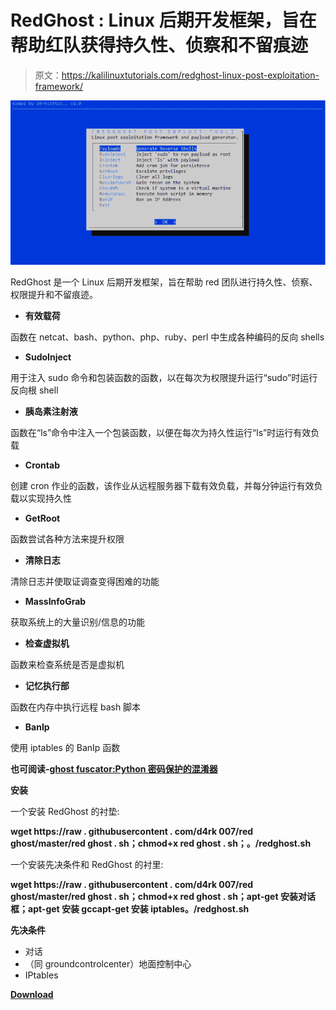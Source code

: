 # RedGhost : Linux 后期开发框架，旨在帮助红队获得持久性、侦察和不留痕迹

> 原文：<https://kalilinuxtutorials.com/redghost-linux-post-exploitation-framework/>

[![RedGhost :  Linux Post Exploitation Framework Designed To Assist Red Teams In Gaining Persistence, Reconnaissance & Leaving No Trace](img//cd1f9d3bd469be653faf4a8d77bbc6cf.png "RedGhost :  Linux Post Exploitation Framework Designed To Assist Red Teams In Gaining Persistence, Reconnaissance & Leaving No Trace")](https://1.bp.blogspot.com/-1yLc5idIQ8I/XS_nnJvqyuI/AAAAAAAABZY/2awztfABrBIzKgblOYmi5s7gWtXZeJvpACLcBGAs/s1600/RedGhost.PNG)

RedGhost 是一个 Linux 后期开发框架，旨在帮助 red 团队进行持久性、侦察、权限提升和不留痕迹。

*   **有效载荷**

函数在 netcat、bash、python、php、ruby、perl 中生成各种编码的反向 shells

*   **SudoInject**

用于注入 sudo 命令和包装函数的函数，以在每次为权限提升运行“sudo”时运行反向根 shell

*   **胰岛素注射液**

函数在“ls”命令中注入一个包装函数，以便在每次为持久性运行“ls”时运行有效负载

*   **Crontab**

创建 cron 作业的函数，该作业从远程服务器下载有效负载，并每分钟运行有效负载以实现持久性

*   **GetRoot**

函数尝试各种方法来提升权限

*   **清除日志**

清除日志并使取证调查变得困难的功能

*   **MassInfoGrab**

获取系统上的大量识别/信息的功能

*   **检查虚拟机**

函数来检查系统是否是虚拟机

*   **记忆执行部**

函数在内存中执行远程 bash 脚本

*   **BanIp**

使用 iptables 的 BanIp 函数

**也可阅读-[ghost fuscator:Python 密码保护的混淆器](https://kalilinuxtutorials.com/ghostfuscator/)**

**安装**

一个安装 RedGhost 的衬垫:

**wget https://raw . githubusercontent . com/d4rk 007/red ghost/master/red ghost . sh；chmod+x red ghost . sh；。/redghost.sh**

一个安装先决条件和 RedGhost 的衬里:

**wget https://raw . githubusercontent . com/d4rk 007/red ghost/master/red ghost . sh；chmod+x red ghost . sh；apt-get 安装对话框；apt-get 安装 gccapt-get 安装 iptables。/redghost.sh**

**先决条件**

*   对话
*   （同 groundcontrolcenter）地面控制中心
*   IPtables

[**Download**](https://github.com/d4rk007/RedGhost)